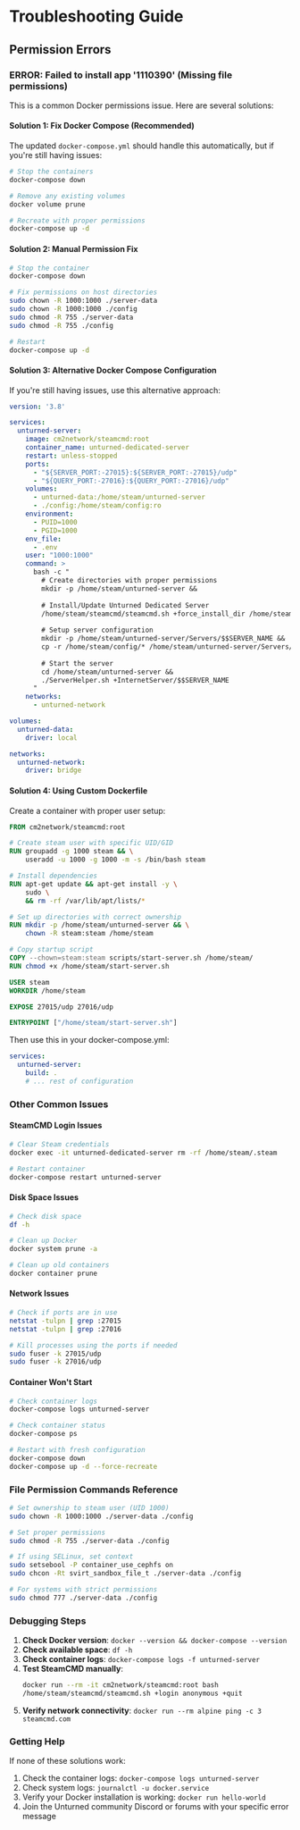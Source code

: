# Troubleshooting Guide

## Permission Errors

### ERROR: Failed to install app '1110390' (Missing file permissions)

This is a common Docker permissions issue. Here are several solutions:

#### Solution 1: Fix Docker Compose (Recommended)
The updated `docker-compose.yml` should handle this automatically, but if you're still having issues:

```bash
# Stop the containers
docker-compose down

# Remove any existing volumes
docker volume prune

# Recreate with proper permissions
docker-compose up -d
```

#### Solution 2: Manual Permission Fix
```bash
# Stop the container
docker-compose down

# Fix permissions on host directories
sudo chown -R 1000:1000 ./server-data
sudo chown -R 1000:1000 ./config
sudo chmod -R 755 ./server-data
sudo chmod -R 755 ./config

# Restart
docker-compose up -d
```

#### Solution 3: Alternative Docker Compose Configuration
If you're still having issues, use this alternative approach:

```yaml
version: '3.8'

services:
  unturned-server:
    image: cm2network/steamcmd:root
    container_name: unturned-dedicated-server
    restart: unless-stopped
    ports:
      - "${SERVER_PORT:-27015}:${SERVER_PORT:-27015}/udp"
      - "${QUERY_PORT:-27016}:${QUERY_PORT:-27016}/udp"
    volumes:
      - unturned-data:/home/steam/unturned-server
      - ./config:/home/steam/config:ro
    environment:
      - PUID=1000
      - PGID=1000
    env_file:
      - .env
    user: "1000:1000"
    command: >
      bash -c "
        # Create directories with proper permissions
        mkdir -p /home/steam/unturned-server &&
        
        # Install/Update Unturned Dedicated Server
        /home/steam/steamcmd/steamcmd.sh +force_install_dir /home/steam/unturned-server +login anonymous +app_update 1110390 validate +quit &&
        
        # Setup server configuration
        mkdir -p /home/steam/unturned-server/Servers/$$SERVER_NAME &&
        cp -r /home/steam/config/* /home/steam/unturned-server/Servers/$$SERVER_NAME/ 2>/dev/null || true &&
        
        # Start the server
        cd /home/steam/unturned-server &&
        ./ServerHelper.sh +InternetServer/$$SERVER_NAME
      "
    networks:
      - unturned-network

volumes:
  unturned-data:
    driver: local

networks:
  unturned-network:
    driver: bridge
```

#### Solution 4: Using Custom Dockerfile
Create a container with proper user setup:

```dockerfile
FROM cm2network/steamcmd:root

# Create steam user with specific UID/GID
RUN groupadd -g 1000 steam && \
    useradd -u 1000 -g 1000 -m -s /bin/bash steam

# Install dependencies
RUN apt-get update && apt-get install -y \
    sudo \
    && rm -rf /var/lib/apt/lists/*

# Set up directories with correct ownership
RUN mkdir -p /home/steam/unturned-server && \
    chown -R steam:steam /home/steam

# Copy startup script
COPY --chown=steam:steam scripts/start-server.sh /home/steam/
RUN chmod +x /home/steam/start-server.sh

USER steam
WORKDIR /home/steam

EXPOSE 27015/udp 27016/udp

ENTRYPOINT ["/home/steam/start-server.sh"]
```

Then use this in your docker-compose.yml:
```yaml
services:
  unturned-server:
    build: .
    # ... rest of configuration
```

### Other Common Issues

#### SteamCMD Login Issues
```bash
# Clear Steam credentials
docker exec -it unturned-dedicated-server rm -rf /home/steam/.steam

# Restart container
docker-compose restart unturned-server
```

#### Disk Space Issues
```bash
# Check disk space
df -h

# Clean up Docker
docker system prune -a

# Clean up old containers
docker container prune
```

#### Network Issues
```bash
# Check if ports are in use
netstat -tulpn | grep :27015
netstat -tulpn | grep :27016

# Kill processes using the ports if needed
sudo fuser -k 27015/udp
sudo fuser -k 27016/udp
```

#### Container Won't Start
```bash
# Check container logs
docker-compose logs unturned-server

# Check container status
docker-compose ps

# Restart with fresh configuration
docker-compose down
docker-compose up -d --force-recreate
```

### File Permission Commands Reference

```bash
# Set ownership to steam user (UID 1000)
sudo chown -R 1000:1000 ./server-data ./config

# Set proper permissions
sudo chmod -R 755 ./server-data ./config

# If using SELinux, set context
sudo setsebool -P container_use_cephfs on
sudo chcon -Rt svirt_sandbox_file_t ./server-data ./config

# For systems with strict permissions
sudo chmod 777 ./server-data ./config
```

### Debugging Steps

1. **Check Docker version**: `docker --version && docker-compose --version`
2. **Check available space**: `df -h`
3. **Check container logs**: `docker-compose logs -f unturned-server`
4. **Test SteamCMD manually**:
   ```bash
   docker run --rm -it cm2network/steamcmd:root bash
   /home/steam/steamcmd/steamcmd.sh +login anonymous +quit
   ```
5. **Verify network connectivity**: `docker run --rm alpine ping -c 3 steamcmd.com`

### Getting Help

If none of these solutions work:

1. Check the container logs: `docker-compose logs unturned-server`
2. Check system logs: `journalctl -u docker.service`
3. Verify your Docker installation is working: `docker run hello-world`
4. Join the Unturned community Discord or forums with your specific error message